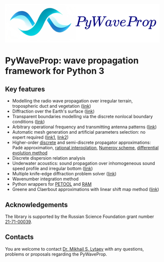 ![](docs/logo.png)

# PyWaveProp: wave propagation framework for Python 3

## Key features

* Modelling the radio wave propagation over irregular terrain, tropospheric duct and vegetation ([link](https://doi.org/10.1109/RTUWO.2018.8587886))
* Diffraction over the Earth's surface ([link](https://ieeexplore.ieee.org/abstract/document/8409980))
* Transparent boundaries modelling via the discrete nonlocal boundary conditions ([link](https://ieeexplore.ieee.org/abstract/document/8409980))
* Arbitrary operational frequency and transmitting antenna patterns ([link](https://doi.org/10.1109/ICUMT.2018.8631206))
* Automatic mesh generation and artificial parameters selection: no expert required ([link1](https://doi.org/10.3390/jmse11030496), [link2](https://doi.org/10.1007/978-3-030-58799-4_22))
* Higher-order [discrete](https://doi.org/10.1007/978-3-031-10522-7_3) and semi-discrete propagator approximations: Padé approximation, [rational interpolation](https://doi.org/10.1016/j.jocs.2021.101536), [Numerov scheme](https://doi.org/10.1109/LAWP.2020.3026626), [differential evolution method](https://doi.org/10.1007/978-3-031-08751-6_15)
* Discrete dispersion relation analysis
* Underwater acoustics: sound propagation over inhomogeneous sound speed profile and irregular bottom ([link](https://doi.org/10.3390/jmse11030496))
* Multiple knife-edge diffraction problem solver ([link](https://doi.org/10.1109/TAP.2019.2957085))
* Wavenumber integration method
* Python wrappers for [PETOOL](https://www.sciencedirect.com/science/article/pii/S0010465511002669) and [RAM](http://staff.washington.edu/dushaw/AcousticsCode/RamMatlabCode.html)
* Greene and Claerbout approximations with linear shift map method ([link](https://ieeexplore.ieee.org/abstract/document/8023886))

## Acknowledgements

The library is supported by the Russian Science Foundation grant number [21-71-00039](https://rscf.ru/en/project/21-71-00039/).

## Contacts

You are welcome to contact [Dr. Mikhail S. Lytaev](https://github.com/mikelytaev) with any questions, problems or proposals regarding the PyWaveProp.